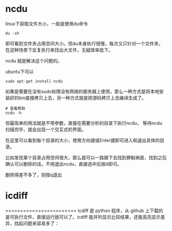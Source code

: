 
# ncdu

linux下获取文件大小，一般是使用du命令
```
du -sh
```
即可看到文件夹占用空间大小。但du本身执行很慢，每次又只针对一个文件夹，在这种场景下反复执行来找出大文件，无疑效率低下。

ncdu 就是解决这个问题的。

ubuntu下可以
```
sudo apt-get install ncdu
```
如果是需要在没有sudo权限没有网络的服务器上使用，那么一种方式是将本地安装好的bin直接拷贝上去，另一种方式就是把源码拷贝上去编译生成了。

```
# 查看帮助
ncdu -h 
```

但最简单的用法就是不带参数，直接在需要分析的目录下执行ncdu， 等待ncdu扫描完毕，就会出现一个交互式的界面。

在这里可以看到每个目录的大小，使用方向键或Enter键即可进入和退出具体的目录。

比如发现某个目录占用空间很大，那么就可以一路跟下去找到罪魁祸首，找到之后确认可以删除的话，不用退出ncdu，直接选中后按d即可。

删除得差不多了，则按q退出


# icdiff
========================
icdiff 是 python 程序，从 github 上下载的是可执行文件，直接运行就可以了。icdiff 能并列显示比较结果，还能高亮显示差异，找起问题来容易多了：
